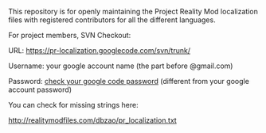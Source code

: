 This repository is for openly maintaining the Project Reality Mod localization files with registered contributors for all the different languages.

For project members, SVN Checkout:

URL: https://pr-localization.googlecode.com/svn/trunk/

Username: your google account name (the part before @gmail.com)

Password: [check your google code password](http://code.google.com/hosting/settings) (different from your google account password)


You can check for missing strings here:

http://realitymodfiles.com/dbzao/pr_localization.txt